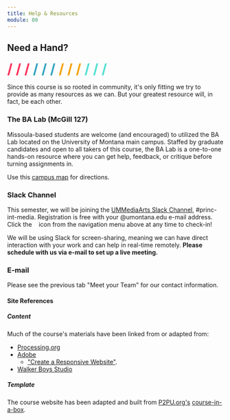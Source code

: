 ```yaml
---
title: Help & Resources
module: 00
---
```


## Need a Hand?
<span style="color: #FC315A; font-size: xx-large; font-weight: bold">/ / / </span>
<span style="color: #33A3C1; font-size: xx-large; font-weight: bold">/ / / </span>
<span style="color: #F5A205; font-size: xx-large; font-weight: bold">/ / / </span>
<span style="color: #53DFD3; font-size: xx-large; font-weight: bold">/ / /</span>


Since this course is so rooted in community, it's only fitting we try to provide as many resources as we can. But your greatest resource will, in fact, be each other.


### The BA Lab (McGill 127)
Missoula-based students are welcome (and encouraged) to utilized the BA Lab located on the University of Montana main campus. Staffed by graduate candidates and open to all takers of this course, the BA Lab is a one-to-one hands-on resource where you can get help, feedback, or critique before turning assignments in.

Use this [campus map](https://map.umt.edu/place/48#18/46.86242/-113.98363) for directions.


### Slack Channel
This semester, we will be joining the [UMMediaArts Slack Channel](http://mediaarts.slack.com/), #princ-int-media. Registration is free with your @umontana.edu e-mail address. Click the &nbsp;<a href="http://ummediaarts.slack.com/"><i class="fa fa-slack"></i></a>&nbsp; icon from the navigation menu above at any time to check-in!

We will be using Slack for screen-sharing, meaning we can have direct interaction with your work and can help in real-time remotely. **Please schedule with us via e-mail to set up a live meeting.**


### E-mail
Please see the previous tab "Meet your Team" for our contact information.


#### Site References
##### Content
Much of the course's materials have been linked from or adapted from:
- [Processing.org](https://processing.org/)
- [Adobe](http://www.adobe.com/creativecloud.html)
  - ["Create a Responsive Website"](https://helpx.adobe.com/muse/how-to/responsive-web-design.html?set=muse--get-started--ready-to-use).
- [Walker Boys Studio](http://www.walkerboystudio.com/wbstudio/)


##### Template
The course website has been adapted and built from [P2PU.org's](http://howto.p2pu.org/) [course-in-a-box](https://github.com/p2pu/course-in-a-box/).
